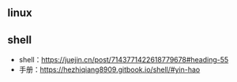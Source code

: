 ## linux





## shell

- shell：https://juejin.cn/post/7143771422618779678#heading-55
- 手册：https://hezhiqiang8909.gitbook.io/shell/#yin-hao